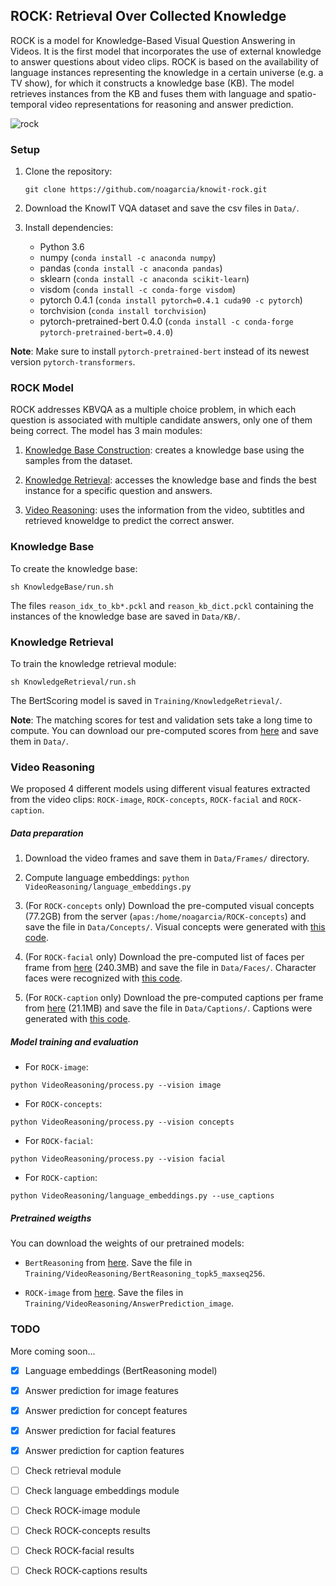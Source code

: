 ## ROCK: Retrieval Over Collected Knowledge

ROCK is a model for Knowledge-Based Visual Question Answering in Videos. 
It is the first model that incorporates the use of external knowledge to answer questions about video clips.
ROCK is based on the availability of language instances representing the knowledge in a certain universe 
(e.g. a TV show), for which it constructs a knowledge base (KB). The model retrieves instances from the KB and 
fuses them with language and spatio-temporal video representations for reasoning and answer prediction.

![rock](https://github.com/noagarcia/knowit-rock/blob/master/Data/model.png?raw=true)

### Setup

1. Clone the repository: 
    
    `git clone https://github.com/noagarcia/knowit-rock.git`
    
2. Download the KnowIT VQA dataset and save the csv files in `Data/`.

3. Install dependencies:
    - Python 3.6
    - numpy (`conda install -c anaconda numpy`)
    - pandas (`conda install -c anaconda pandas`)
    - sklearn (`conda install -c anaconda scikit-learn`)
    - visdom (`conda install -c conda-forge visdom`)
    - pytorch 0.4.1 (`conda install pytorch=0.4.1 cuda90 -c pytorch`)
    - torchvision (`conda install torchvision`)
    - pytorch-pretrained-bert 0.4.0 (`conda install -c conda-forge pytorch-pretrained-bert=0.4.0`) 
    
**Note**: Make sure to install `pytorch-pretrained-bert` instead of its newest version `pytorch-transformers`.
    
    
### ROCK Model  
    
ROCK addresses KBVQA as a multiple choice problem, 
in which each question is associated with multiple candidate answers, only one of them being correct.
The model has 3 main modules:

1. [Knowledge Base Construction](#knowledge-base): creates a knowledge base using the samples from the dataset.

2. [Knowledge Retrieval](#knowledge-retrieval): accesses the knowledge base and finds the best instance for a specific question and answers.

3. [Video Reasoning](#video-reasoning): uses the information from the video, subtitles and retrieved knoweldge to predict the correct answer.
    
    
### Knowledge Base

To create the knowledge base:

```
sh KnowledgeBase/run.sh
```

The files `reason_idx_to_kb*.pckl` and `reason_kb_dict.pckl` containing the instances of the knowledge base are saved in `Data/KB/`.

### Knowledge Retrieval

To train the knowledge retrieval module:

```
sh KnowledgeRetrieval/run.sh
```

The BertScoring model is saved in `Training/KnowledgeRetrieval/`.

**Note**: The matching scores for test and validation sets take a long time to compute.
 You can download our pre-computed scores from [here](www.noagarciad.com/data/ROCK/rock-retrieval-scores.zip) and save them in `Data/`.


### Video Reasoning

We proposed 4 different models using different visual features extracted from the video clips: `ROCK-image`, `ROCK-concepts`,
 `ROCK-facial` and `ROCK-caption`.


##### Data preparation

1. Download the video frames and save them in `Data/Frames/` directory.

2. Compute language embeddings: `python VideoReasoning/language_embeddings.py`

3. (For `ROCK-concepts` only) Download the pre-computed visual concepts (77.2GB) from the server 
(`apas:/home/noagarcia/ROCK-concepts`) and save the file in `Data/Concepts/`. 
Visual concepts were generated with [this code](https://github.com/peteanderson80/bottom-up-attention).

4. (For `ROCK-facial` only) Download the pre-computed list of faces per frame from 
[here](www.noagarciad.com/data/ROCK/knowit_knn_cnn_th060.tsv)  (240.3MB) and save the file in `Data/Faces/`. 
Character faces were recognized with [this code](https://github.com/ageitgey/face_recognition).

5. (For `ROCK-caption` only) Download the pre-computed captions per frame from 
[here](www.noagarciad.com/data/ROCK/knowit_captions.csv)  (21.1MB) and save the file in `Data/Captions/`. 
Captions were generated with [this code](https://github.com/DeepRNN/image_captioning).

##### Model training and evaluation

- For `ROCK-image`:

```
python VideoReasoning/process.py --vision image
``` 

- For `ROCK-concepts`:

```
python VideoReasoning/process.py --vision concepts
``` 

- For `ROCK-facial`:

```
python VideoReasoning/process.py --vision facial
``` 

- For `ROCK-caption`:

```
python VideoReasoning/language_embeddings.py --use_captions
``` 

##### Pretrained weigths

You can download the weights of our pretrained models:

- `BertReasoning` from [here](www.noagarciad.com/data/ROCK/BertReasoning_topk5_maxseq256/pytorch_model.bin). Save the file in `Training/VideoReasoning/BertReasoning_topk5_maxseq256`.

- `ROCK-image` from [here](www.noagarciad.com/data/ROCK/ROCK-image-weights.pth.tar). Save the files in `Training/VideoReasoning/AnswerPrediction_image`.


### TODO

More coming soon...

- [x] Language embeddings (BertReasoning model)
- [x] Answer prediction for image features
- [x] Answer prediction for concept features
- [x] Answer prediction for facial features
- [x] Answer prediction for caption features
- [ ] Check retrieval module
- [ ] Check language embeddings module
- [ ] Check ROCK-image module
- [ ] Check ROCK-concepts results
- [ ] Check ROCK-facial results
- [ ] Check ROCK-captions results
    


